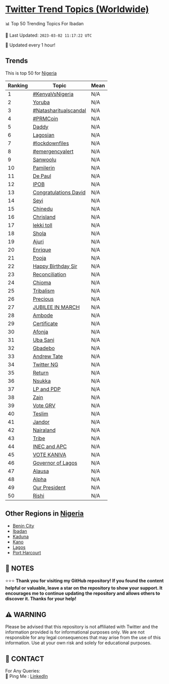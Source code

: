 [Twitter Trend Topics (Worldwide)](https://github.com/ErcinDedeoglu/Twitter-Trend-Topics)
==========


📊 Top 50 Trending Topics For Ibadan

📆 Last Updated: `2023-03-02 11:17:22 UTC`

🔧 Updated every 1 hour!


## Trends

This is top 50 for [Nigeria](</Nigeria>)

| Ranking | Topic | Mean |
| ------- | ------------ | ------------ |
| 1 | [#KenyaVsNigeria](http://twitter.com/search?q=%23KenyaVsNigeria) | N/A |
| 2 | [Yoruba](http://twitter.com/search?q=Yoruba) | N/A |
| 3 | [#Natasharitualscandal](http://twitter.com/search?q=%23Natasharitualscandal) | N/A |
| 4 | [#PRMCoin](http://twitter.com/search?q=%23PRMCoin) | N/A |
| 5 | [Daddy](http://twitter.com/search?q=Daddy) | N/A |
| 6 | [Lagosian](http://twitter.com/search?q=Lagosian) | N/A |
| 7 | [#lockdownfiles](http://twitter.com/search?q=%23lockdownfiles) | N/A |
| 8 | [#emergencyalert](http://twitter.com/search?q=%23emergencyalert) | N/A |
| 9 | [Sanwoolu](http://twitter.com/search?q=Sanwoolu) | N/A |
| 10 | [Pamilerin](http://twitter.com/search?q=Pamilerin) | N/A |
| 11 | [De Paul](http://twitter.com/search?q=De+Paul) | N/A |
| 12 | [IPOB](http://twitter.com/search?q=IPOB) | N/A |
| 13 | [Congratulations David](http://twitter.com/search?q=Congratulations+David) | N/A |
| 14 | [Seyi](http://twitter.com/search?q=Seyi) | N/A |
| 15 | [Chinedu](http://twitter.com/search?q=Chinedu) | N/A |
| 16 | [Chrisland](http://twitter.com/search?q=Chrisland) | N/A |
| 17 | [lekki toll](http://twitter.com/search?q=lekki+toll) | N/A |
| 18 | [Shola](http://twitter.com/search?q=Shola) | N/A |
| 19 | [Ajuri](http://twitter.com/search?q=Ajuri) | N/A |
| 20 | [Enrique](http://twitter.com/search?q=Enrique) | N/A |
| 21 | [Pooja](http://twitter.com/search?q=Pooja) | N/A |
| 22 | [Happy Birthday Sir](http://twitter.com/search?q=Happy+Birthday+Sir) | N/A |
| 23 | [Reconciliation](http://twitter.com/search?q=Reconciliation) | N/A |
| 24 | [Chioma](http://twitter.com/search?q=Chioma) | N/A |
| 25 | [Tribalism](http://twitter.com/search?q=Tribalism) | N/A |
| 26 | [Precious](http://twitter.com/search?q=Precious) | N/A |
| 27 | [JUBILEE IN MARCH](http://twitter.com/search?q=JUBILEE+IN+MARCH) | N/A |
| 28 | [Ambode](http://twitter.com/search?q=Ambode) | N/A |
| 29 | [Certificate](http://twitter.com/search?q=Certificate) | N/A |
| 30 | [Afonja](http://twitter.com/search?q=Afonja) | N/A |
| 31 | [Uba Sani](http://twitter.com/search?q=Uba+Sani) | N/A |
| 32 | [Gbadebo](http://twitter.com/search?q=Gbadebo) | N/A |
| 33 | [Andrew Tate](http://twitter.com/search?q=Andrew+Tate) | N/A |
| 34 | [Twitter NG](http://twitter.com/search?q=Twitter+NG) | N/A |
| 35 | [Return](http://twitter.com/search?q=Return) | N/A |
| 36 | [Nsukka](http://twitter.com/search?q=Nsukka) | N/A |
| 37 | [LP and PDP](http://twitter.com/search?q=LP+and+PDP) | N/A |
| 38 | [Zain](http://twitter.com/search?q=Zain) | N/A |
| 39 | [Vote GRV](http://twitter.com/search?q=Vote+GRV) | N/A |
| 40 | [Teslim](http://twitter.com/search?q=Teslim) | N/A |
| 41 | [Jandor](http://twitter.com/search?q=Jandor) | N/A |
| 42 | [Nairaland](http://twitter.com/search?q=Nairaland) | N/A |
| 43 | [Tribe](http://twitter.com/search?q=Tribe) | N/A |
| 44 | [INEC and APC](http://twitter.com/search?q=INEC+and+APC) | N/A |
| 45 | [VOTE KANIVA](http://twitter.com/search?q=VOTE+KANIVA) | N/A |
| 46 | [Governor of Lagos](http://twitter.com/search?q=Governor+of+Lagos) | N/A |
| 47 | [Alausa](http://twitter.com/search?q=Alausa) | N/A |
| 48 | [Alpha](http://twitter.com/search?q=Alpha) | N/A |
| 49 | [Our President](http://twitter.com/search?q=Our+President) | N/A |
| 50 | [Rishi](http://twitter.com/search?q=Rishi) | N/A |



## Other Regions in [Nigeria](</Nigeria>)

* [Benin City](</Nigeria/Benin City.md>)
* [Ibadan](</Nigeria/Ibadan.md>)
* [Kaduna](</Nigeria/Kaduna.md>)
* [Kano](</Nigeria/Kano.md>)
* [Lagos](</Nigeria/Lagos.md>)
* [Port Harcourt](</Nigeria/Port Harcourt.md>)



## 📝 NOTES

⭐⭐⭐ **Thank you for visiting my GitHub repository! If you found the content helpful or valuable, leave a star on the repository to show your support. It encourages me to continue updating the repository and allows others to discover it. Thanks for your help!**


## ⚠️ WARNING

Please be advised that this repository is not affiliated with Twitter and the information provided is for informational purposes only. We are not responsible for any legal consequences that may arise from the use of this information. Use at your own risk and solely for educational purposes.


## 📨 CONTACT

 For Any Queries:  
            🏓 Ping Me : [LinkedIn](https://www.linkedin.com/in/ercindedeoglu/)
